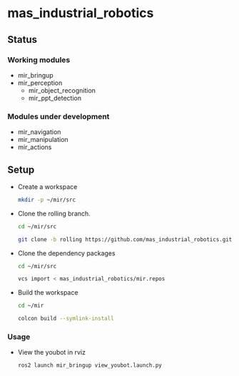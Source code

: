 # mas_industrial_robotics

## Status

### Working modules

- mir_bringup
- mir_perception
  - mir_object_recognition
  - mir_ppt_detection

### Modules under development

- mir_navigation
- mir_manipulation
- mir_actions


## Setup

- Create a workspace
  ```bash
  mkdir -p ~/mir/src
  ```

- Clone the rolling branch.
  ```bash
  cd ~/mir/src

  git clone -b rolling https://github.com/mas_industrial_robotics.git
  ```

- Clone the dependency packages
  ```bash
  cd ~/mir/src

  vcs import < mas_industrial_robotics/mir.repos
  ```

- Build the workspace
  ```bash
  cd ~/mir

  colcon build --symlink-install
  ```

### Usage

  - View the youbot in rviz
    ```bash
    ros2 launch mir_bringup view_youbot.launch.py
    ```
